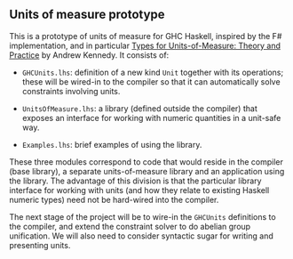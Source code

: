 Units of measure prototype
--------------------------

This is a prototype of units of measure for GHC Haskell, inspired by the F# implementation, and in particular [Types for Units-of-Measure: Theory and Practice](http://research.microsoft.com/en-us/um/people/akenn/units/CEFP09TypesForUnitsOfMeasure.pdf) by Andrew Kennedy.  It consists of:

 * `GHCUnits.lhs`: definition of a new kind `Unit` together with its operations; these will be wired-in to the compiler so that it can automatically solve constraints involving units.

 * `UnitsOfMeasure.lhs`: a library (defined outside the compiler) that exposes an interface for working with numeric quantities in a unit-safe way.

 * `Examples.lhs`: brief examples of using the library.

These three modules correspond to code that would reside in the compiler (base library), a separate units-of-measure library and an application using the library.  The advantage of this division is that the particular library interface for working with units (and how they relate to existing Haskell numeric types) need not be hard-wired into the compiler.

The next stage of the project will be to wire-in the `GHCUnits` definitions to the compiler, and extend the constraint solver to do abelian group unification.  We will also need to consider syntactic sugar for writing and presenting units.
